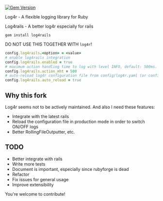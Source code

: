 [![Gem Version](https://badge.fury.io/rb/log4rails.svg)](http://badge.fury.io/rb/log4rails)

Log4r - A flexible logging library for Ruby

Log4rails - A better log4r especially for rails

```
gem install log4rails
```

DO NOT USE THIS TOGETHER WITH `log4r`!

``` ruby
config.log4rails.<option> = <value>
# enable log4rails integration
config.log4rails.enabled = true
# maximum action handling time to log with level INFO, default: 500ms.
config.log4rails.action_mht = 500
# auto-reload log4r configuration file from config/log4r.yaml (or config/log4r-production.yaml in production environment)
config.log4rails.auto_reload = true
```

## Why this fork

Log4r seems not to be actively maintained. And also I need these features:

+ Integrate with the latest rails
+ Reload the configuration file in production mode in order to switch ON/OFF logs
+ Better RollingFileOutputter, etc.

## TODO

+ Better integrate with rails
+ Write more tests
+ Document is important, especially since rubyforge is dead
+ Refactor
+ Fix issues for general usage
+ Improve extensibility

You're welcome to contribute!